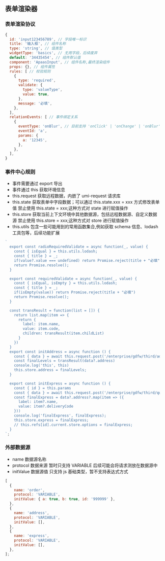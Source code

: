 ## 表单渲染器

### 表单渲染协议

```js
{
  id: 'input123456789', // 字段唯一标识
  title: '输入框', // 组件名称
  type: 'string', // 值类型
  widgetType: 'basics', // 无用字段，后续废弃
  default: '34435454', // 组件默认值
  component: 'ApaasInput', // 组件名称,最终渲染组件
  props: {}, // 组件属性
  rules: [ // 校验规则
    {
      type: 'required',
      validate: {
        type: 'valueType',
        value: true,
      },
      message: '必填',
    },
  ],
  relationEvents: [ // 事件绑定关系
    {
      eventType: 'onBlur', // 目前支持 'onClick' | 'onChange' | 'onBlur' | 'onFocus'
      eventId: 'a',
      params: {
        a: '12345',
      },
    },
  ],
}

```

### 事件中心规则

- 事件需要通过 export 导出
- 事件通过 this 获取环境信息
- this.request 获取远程数据，内嵌了 umi-request 请求库
- this.state 获取表单中字段数据；可以通过 this.state.xxx = xxx 方式修改表单值 禁止使用 this.state = xxx;这种方式对 state 进行赋值操作
- this.store 获取当前上下文环境中其他数据源，包括远程数据源、自定义数据源 禁止使用 this.store = xxx;这种方式对 store 进行赋值操作
- this.utils 包含一些可能用到的常用函数集合,例如获取 schema 信息、lodash 工具包等，后续功能扩展

```js
`
  export const radioRequiredValidate = async function(_, value) {
    const { isEqual } = this.utils.lodash;
    const { title } = _;
    if(value?.value === undefined) return Promise.reject(title + "必填")
    return Promise.resolve();
  }

  export const requiredValidate = async function(_, value) {
    const { isEqual, isEmpty } = this.utils.lodash;
    const { title } = _;
    if(isEmpty(value)) return Promise.reject(title + "必填")
    return Promise.resolve();
  }

  const transResult = function(list = []) {
    return list.map(item => {
      return {
        label: item.name,
        value: item.code,
        children: transResult(item.childList)
      }
    })
  }
  export const initAddress = async function () {
    const { data } = await this.request.post('/enterprise/gdfw/third/address');
    const finalLevels = transResult(data?.address)
    console.log('this', this)
    this.store.address = finalLevels;
  }

  export const initExpress = async function () {
    const { id } = this.params
    const { data } = await this.request.post('/enterprise/gdfw/third/queryAllDeliveryCompanyInfo');
    const finalExpress = data?.address?.map(item => ({
      label: item?.name,
      value: item?.deliveryCode
    }))
    console.log('finalExpress', finalExpress);
    this.store.express = finalExpress;
    // this.refs[id].current.store.options = finalExpress;
  }
`;
```

### 外部数据源

- name 数据源名称
- protocol 数据来源 暂时只支持 VARIABLE 后续可能会将请求测放在数据源中
- initValue 数据源值 只支持 js 基础类型，暂不支持表达式方式

```js
[
  {
    name: 'order',
    protocol: 'VARIABLE',
    initValue: { a: true, b: true, id: '999999' },
  },
  {
    name: 'address',
    protocol: 'VARIABLE',
    initValue: [],
  },
  {
    name: 'express',
    protocol: 'VARIABLE',
    initValue: [],
  },
];
```
